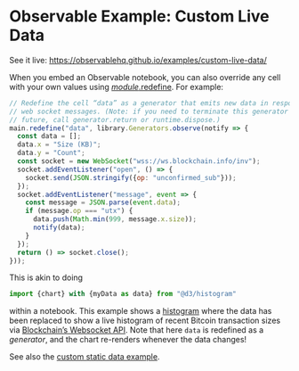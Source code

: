 # Observable Example: Custom Live Data

See it live: https://observablehq.github.io/examples/custom-live-data/

When you embed an Observable notebook, you can also override any cell with your own values using [*module*.redefine](https://github.com/observablehq/runtime/blob/master/README.md#module_redefine). For example:

```js
// Redefine the cell “data” as a generator that emits new data in response to
// web socket messages. (Note: if you need to terminate this generator in the
// future, call generator.return or runtime.dispose.)
main.redefine("data", library.Generators.observe(notify => {
  const data = [];
  data.x = "Size (KB)";
  data.y = "Count";
  const socket = new WebSocket("wss://ws.blockchain.info/inv");
  socket.addEventListener("open", () => {
    socket.send(JSON.stringify({op: "unconfirmed_sub"}));
  });
  socket.addEventListener("message", event => {
    const message = JSON.parse(event.data);
    if (message.op === "utx") {
      data.push(Math.min(999, message.x.size));
      notify(data);
    }
  });
  return () => socket.close();
}));
```

This is akin to doing

```js
import {chart} with {myData as data} from "@d3/histogram"
```

within a notebook. This example shows a [histogram](https://observablehq.com/@d3/histogram) where the data has been replaced to show a live histogram of recent Bitcoin transaction sizes via [Blockchain’s Websocket API](https://www.blockchain.com/api/api_websocket). Note that here `data` is redefined as a _generator_, and the chart re-renders whenever the data changes!

See also the [custom static data example](../custom-data/).
